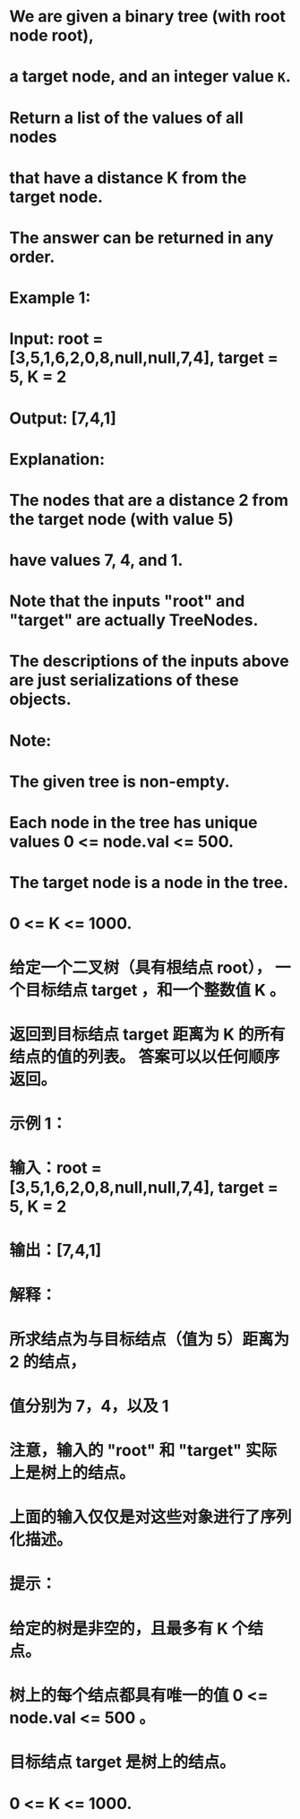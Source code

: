 # We are given a binary tree (with root node root), 
# a target node, and an integer value `K`.
# Return a list of the values of all nodes 
# that have a distance K from the target node.  
# The answer can be returned in any order.
# Example 1:
# Input: root = [3,5,1,6,2,0,8,null,null,7,4], target = 5, K = 2
# Output: [7,4,1]
# Explanation: 
# The nodes that are a distance 2 from the target node (with value 5)
# have values 7, 4, and 1.
# Note that the inputs "root" and "target" are actually TreeNodes.
# The descriptions of the inputs above are just serializations of these objects.
# Note:
# The given tree is non-empty.
# Each node in the tree has unique values 0 <= node.val <= 500.
# The target node is a node in the tree.
# 0 <= K <= 1000.

# 给定一个二叉树（具有根结点 root）， 一个目标结点 target ，和一个整数值 K 。
# 返回到目标结点 target 距离为 K 的所有结点的值的列表。 答案可以以任何顺序返回。
# 示例 1：
# 输入：root = [3,5,1,6,2,0,8,null,null,7,4], target = 5, K = 2
# 输出：[7,4,1]
# 解释：
# 所求结点为与目标结点（值为 5）距离为 2 的结点，
# 值分别为 7，4，以及 1
# 注意，输入的 "root" 和 "target" 实际上是树上的结点。
# 上面的输入仅仅是对这些对象进行了序列化描述。
# 提示：
# 给定的树是非空的，且最多有 K 个结点。
# 树上的每个结点都具有唯一的值 0 <= node.val <= 500 。
# 目标结点 target 是树上的结点。
# 0 <= K <= 1000.
